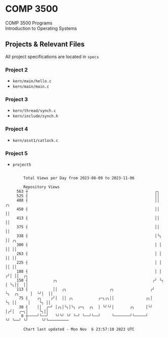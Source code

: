 # COMP 3500
COMP 3500 Programs  
Introduction to Operating Systems  
## Projects & Relevant Files
All project specifications are located in `specs`
### Project 2
- `kern/main/hello.c`
- `kern/main/main.c`
### Project 3
- `kern/thread/synch.c`
- `kern/include/synch.h`
### Project 4
- `kern/asst1/catlock.c`
### Project 5
- `project5`

```

        Total Views per Day from 2023-08-09 to 2023-11-06

        Repository Views
     563 ┼                                                        ╭╮
     525 ┤                                                        ││
     488 ┤                                                        ││             ╭╮
     450 ┤                                                        ││             ││
     413 ┤                                                        ││             ││
     375 ┤                                                        ││             ││
     338 ┤                                                        │╰╮            ││ ╭╮
     300 ┤                                                        │ │            ││ ││
     263 ┤                                                        │ │            ││ ││
     225 ┤                                                        │ │            ││ ││
     188 ┤                                                        │ │           ╭╯│ ││  ╭╮
     150 ┤           ╭╮                                          ╭╯ ╰╮          │ ╰╮││  ││
     113 ┤           ││  ╭╮                   ╭╮                ╭╯   ╰╮  ╭╮     │  ╰╯│  ││
      75 ┤    ╭╮    ╭╯│  ││ ╭╮           ╭─╮╭╮││              ╭╮│     ╰╮ ││     │    ╰╮ ││
      38 ┤    ││  ╭─╯ │╭╮│╰╮│╰╮ ╭─╮  ╭╮  │ ╰╯╰╯│       ╭╮     │╰╯      │╭╯│  ╭─╮│     ╰╮││
       0 ┼────╯╰──╯   ╰╯╰╯ ╰╯ ╰─╯ ╰──╯╰──╯     ╰───────╯╰─────╯        ╰╯ ╰──╯ ╰╯      ╰╯╰─────────

        Chart last updated - Mon Nov  6 23:57:10 2023 UTC
        
```
